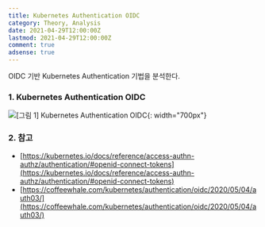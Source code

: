 ```yaml
---
title: Kubernetes Authentication OIDC
category: Theory, Analysis
date: 2021-04-29T12:00:00Z
lastmod: 2021-04-29T12:00:00Z
comment: true
adsense: true
---
```


OIDC 기반 Kubernetes Authentication 기법을 분석한다.

### 1. Kubernetes Authentication OIDC

![[그림 1] Kubernetes Authentication OIDC]({{site.baseurl}}/images/theory_analysis/Kubernetes_Authentication_OIDC/Kubernetes_Authentication_OIDC.PNG){: width="700px"}

### 2. 참고

* [https://kubernetes.io/docs/reference/access-authn-authz/authentication/#openid-connect-tokens](https://kubernetes.io/docs/reference/access-authn-authz/authentication/#openid-connect-tokens)
* [https://coffeewhale.com/kubernetes/authentication/oidc/2020/05/04/auth03/](https://coffeewhale.com/kubernetes/authentication/oidc/2020/05/04/auth03/)